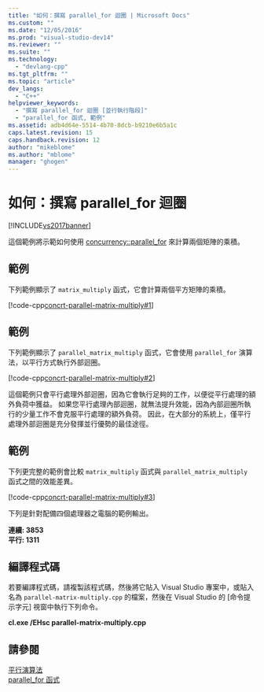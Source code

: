 ```yaml
---
title: "如何：撰寫 parallel_for 迴圈 | Microsoft Docs"
ms.custom: ""
ms.date: "12/05/2016"
ms.prod: "visual-studio-dev14"
ms.reviewer: ""
ms.suite: ""
ms.technology: 
  - "devlang-cpp"
ms.tgt_pltfrm: ""
ms.topic: "article"
dev_langs: 
  - "C++"
helpviewer_keywords: 
  - "撰寫 parallel_for 迴圈 [並行執行階段]"
  - "parallel_for 函式, 範例"
ms.assetid: adb4d64e-5514-4b70-8dcb-b9210e6b5a1c
caps.latest.revision: 15
caps.handback.revision: 12
author: "mikeblome"
ms.author: "mblome"
manager: "ghogen"
---
```

# 如何：撰寫 parallel_for 迴圈
[!INCLUDE[vs2017banner](../../assembler/inline/includes/vs2017banner.md)]

這個範例將示範如何使用 [concurrency::parallel\_for](../Topic/parallel_for%20Function.md) 來計算兩個矩陣的乘積。  
  
## 範例  
 下列範例顯示了 `matrix_multiply` 函式，它會計算兩個平方矩陣的乘積。  
  
 [!code-cpp[concrt-parallel-matrix-multiply#1](../../parallel/concrt/codesnippet/CPP/how-to-write-a-parallel-for-loop_1.cpp)]  
  
## 範例  
 下列範例顯示了 `parallel_matrix_multiply` 函式，它會使用 `parallel_for` 演算法，以平行方式執行外部迴圈。  
  
 [!code-cpp[concrt-parallel-matrix-multiply#2](../../parallel/concrt/codesnippet/CPP/how-to-write-a-parallel-for-loop_2.cpp)]  
  
 這個範例只會平行處理外部迴圈，因為它會執行足夠的工作，以便從平行處理的額外負荷中獲益。  如果您平行處理內部迴圈，就無法提升效能，因為內部迴圈所執行的少量工作不會克服平行處理的額外負荷。  因此，在大部分的系統上，僅平行處理外部迴圈是充分發揮並行優勢的最佳途徑。  
  
## 範例  
 下列更完整的範例會比較 `matrix_multiply` 函式與 `parallel_matrix_multiply` 函式之間的效能差異。  
  
 [!code-cpp[concrt-parallel-matrix-multiply#3](../../parallel/concrt/codesnippet/CPP/how-to-write-a-parallel-for-loop_3.cpp)]  
  
 下列是針對配備四個處理器之電腦的範例輸出。  
  
  **連續: 3853**  
**平行: 1311**   
## 編譯程式碼  
 若要編譯程式碼，請複製該程式碼，然後將它貼入 Visual Studio 專案中，或貼入名為 `parallel-matrix-multiply.cpp` 的檔案，然後在 Visual Studio 的 \[命令提示字元\] 視窗中執行下列命令。  
  
 **cl.exe \/EHsc parallel\-matrix\-multiply.cpp**  
  
## 請參閱  
 [平行演算法](../../parallel/concrt/parallel-algorithms.md)   
 [parallel\_for 函式](../Topic/parallel_for%20Function.md)